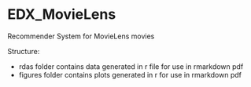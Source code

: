 # EDX_MovieLens
Recommender System for MovieLens movies

Structure:
- rdas folder contains data generated in r file for use in rmarkdown pdf
- figures folder contains plots generated in r for use in rmarkdown pdf
